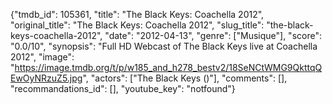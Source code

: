 {"tmdb_id": 105361, "title": "The Black Keys: Coachella 2012", "original_title": "The Black Keys: Coachella 2012", "slug_title": "the-black-keys-coachella-2012", "date": "2012-04-13", "genre": ["Musique"], "score": "0.0/10", "synopsis": "Full HD Webcast of The Black Keys live at Coachella 2012", "image": "https://image.tmdb.org/t/p/w185_and_h278_bestv2/18SeNCtWMG9QkttqQEwOyNRzuZ5.jpg", "actors": ["The Black Keys ()"], "comments": [], "recommandations_id": [], "youtube_key": "notfound"}